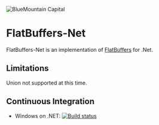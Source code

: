 ![BlueMountain Capital](https://www.bluemountaincapital.com/media/logo.gif)

FlatBuffers-Net
===============
FlatBuffers-Net is an implementation of [FlatBuffers](http://google.github.io/flatbuffers/)
for .Net.

Limitations
-----------
Union not supported at this time.

Continuous Integration
----------------------
- Windows on .NET: [![Build status](https://ci.appveyor.com/api/projects/status/we4dt1mvdwnjxtqg?svg=true)](https://ci.appveyor.com/project/dcharbon/flatbuffers-net)